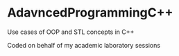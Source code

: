 # AdavncedProgrammingC++
Use cases of OOP and STL concepts in C++ </br>

Coded on behalf of my academic laboratory sessions
